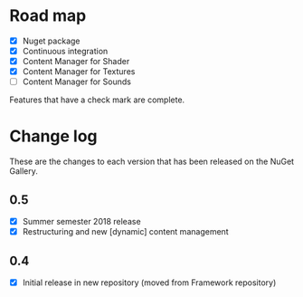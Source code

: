 # Road map

- [x] Nuget package
- [x] Continuous integration
- [x] Content Manager for Shader
- [x] Content Manager for Textures
- [ ] Content Manager for Sounds

Features that have a check mark are complete.

# Change log

These are the changes to each version that has been released on the NuGet Gallery.

## 0.5
- [x] Summer semester 2018 release
- [x] Restructuring and new [dynamic] content management

## 0.4
- [x] Initial release in new repository (moved from Framework repository)

